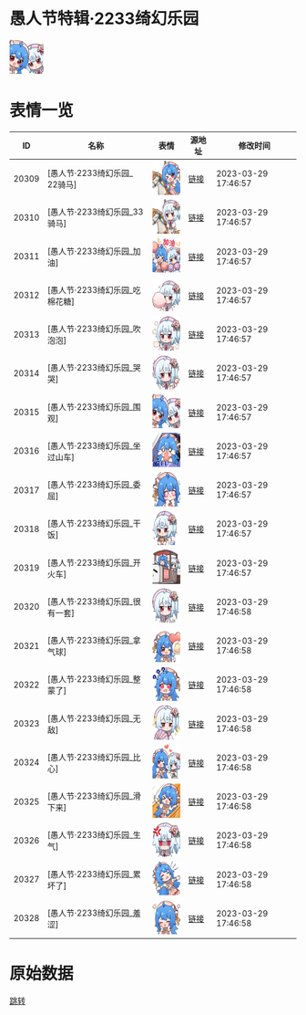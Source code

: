# 愚人节特辑·2233绮幻乐园

<img src="./cover.png" height="60" alt="cover" />

# 表情一览

|ID|名称|表情|源地址|修改时间|
|----|----|----|----|----|
|20309|[愚人节·2233绮幻乐园_ 22骑马]|<img src="./pic/020309_%5B愚人节·2233绮幻乐园_ 22骑马%5D.png" height="60" alt=" 22骑马"/>|[链接](https://i0.hdslb.com/bfs/emote/1bc3375ce2f640a9676ce727c820068bbf504a07.png)|2023-03-29 17:46:57|
|20310|[愚人节·2233绮幻乐园_33骑马]|<img src="./pic/020310_%5B愚人节·2233绮幻乐园_33骑马%5D.png" height="60" alt="33骑马"/>|[链接](https://i0.hdslb.com/bfs/emote/908c6f6014953a3be77e6f06e5fd46e9781677d6.png)|2023-03-29 17:46:57|
|20311|[愚人节·2233绮幻乐园_加油]|<img src="./pic/020311_%5B愚人节·2233绮幻乐园_加油%5D.png" height="60" alt="加油"/>|[链接](https://i0.hdslb.com/bfs/emote/a10d11907a1d546c3464bc8bf164b9bf2fb29268.png)|2023-03-29 17:46:57|
|20312|[愚人节·2233绮幻乐园_吃棉花糖]|<img src="./pic/020312_%5B愚人节·2233绮幻乐园_吃棉花糖%5D.png" height="60" alt="吃棉花糖"/>|[链接](https://i0.hdslb.com/bfs/emote/0bc21729b371be8770e3af041c330a302e1f4692.png)|2023-03-29 17:46:57|
|20313|[愚人节·2233绮幻乐园_吹泡泡]|<img src="./pic/020313_%5B愚人节·2233绮幻乐园_吹泡泡%5D.png" height="60" alt="吹泡泡"/>|[链接](https://i0.hdslb.com/bfs/emote/e1fd4135e2c29ff0914e91d40088875570a36810.png)|2023-03-29 17:46:57|
|20314|[愚人节·2233绮幻乐园_哭哭]|<img src="./pic/020314_%5B愚人节·2233绮幻乐园_哭哭%5D.png" height="60" alt="哭哭"/>|[链接](https://i0.hdslb.com/bfs/emote/a7fff7b96c7938d76236bd51e280543d87943030.png)|2023-03-29 17:46:57|
|20315|[愚人节·2233绮幻乐园_围观]|<img src="./pic/020315_%5B愚人节·2233绮幻乐园_围观%5D.png" height="60" alt="围观"/>|[链接](https://i0.hdslb.com/bfs/emote/bb82c51521fb1112106a96c8640bfd294ae614ea.png)|2023-03-29 17:46:57|
|20316|[愚人节·2233绮幻乐园_坐过山车]|<img src="./pic/020316_%5B愚人节·2233绮幻乐园_坐过山车%5D.png" height="60" alt="坐过山车"/>|[链接](https://i0.hdslb.com/bfs/emote/7de1c57b7f944342c5cd6b2c4a2b015736f995cc.png)|2023-03-29 17:46:57|
|20317|[愚人节·2233绮幻乐园_委屈]|<img src="./pic/020317_%5B愚人节·2233绮幻乐园_委屈%5D.png" height="60" alt="委屈"/>|[链接](https://i0.hdslb.com/bfs/emote/cafb0b165b04c74f42b13486d864689daa482331.png)|2023-03-29 17:46:57|
|20318|[愚人节·2233绮幻乐园_干饭]|<img src="./pic/020318_%5B愚人节·2233绮幻乐园_干饭%5D.png" height="60" alt="干饭"/>|[链接](https://i0.hdslb.com/bfs/emote/3d40ba0a94c4cb80c9c45d20b392eb783a91fd70.png)|2023-03-29 17:46:57|
|20319|[愚人节·2233绮幻乐园_开火车]|<img src="./pic/020319_%5B愚人节·2233绮幻乐园_开火车%5D.png" height="60" alt="开火车"/>|[链接](https://i0.hdslb.com/bfs/emote/7ea8b69aeb725d370d2eb157404fddba8ff7d4a8.png)|2023-03-29 17:46:57|
|20320|[愚人节·2233绮幻乐园_很有一套]|<img src="./pic/020320_%5B愚人节·2233绮幻乐园_很有一套%5D.png" height="60" alt="很有一套"/>|[链接](https://i0.hdslb.com/bfs/emote/1734275e5761a18ec0c3f71ecd9f6ec3f35ce7c5.png)|2023-03-29 17:46:58|
|20321|[愚人节·2233绮幻乐园_拿气球]|<img src="./pic/020321_%5B愚人节·2233绮幻乐园_拿气球%5D.png" height="60" alt="拿气球"/>|[链接](https://i0.hdslb.com/bfs/emote/b4a21512ac610715cfe9ee5f4d324a03034853b0.png)|2023-03-29 17:46:58|
|20322|[愚人节·2233绮幻乐园_整蒙了]|<img src="./pic/020322_%5B愚人节·2233绮幻乐园_整蒙了%5D.png" height="60" alt="整蒙了"/>|[链接](https://i0.hdslb.com/bfs/emote/fc61a0a08bd9214b11a7f93d3c85b0230f4f61d2.png)|2023-03-29 17:46:58|
|20323|[愚人节·2233绮幻乐园_无敌]|<img src="./pic/020323_%5B愚人节·2233绮幻乐园_无敌%5D.png" height="60" alt="无敌"/>|[链接](https://i0.hdslb.com/bfs/emote/b970740ec3d6c77b81f79ec6981feecd497ed54b.png)|2023-03-29 17:46:58|
|20324|[愚人节·2233绮幻乐园_比心]|<img src="./pic/020324_%5B愚人节·2233绮幻乐园_比心%5D.png" height="60" alt="比心"/>|[链接](https://i0.hdslb.com/bfs/emote/32dd84add525e08823e429d7a4cb4b6100e26edf.png)|2023-03-29 17:46:58|
|20325|[愚人节·2233绮幻乐园_滑下来]|<img src="./pic/020325_%5B愚人节·2233绮幻乐园_滑下来%5D.png" height="60" alt="滑下来"/>|[链接](https://i0.hdslb.com/bfs/emote/eed2d57a94a118f17fc5565495cd51907bc25a14.png)|2023-03-29 17:46:58|
|20326|[愚人节·2233绮幻乐园_生气]|<img src="./pic/020326_%5B愚人节·2233绮幻乐园_生气%5D.png" height="60" alt="生气"/>|[链接](https://i0.hdslb.com/bfs/emote/53110ac74a8b6ea05fdf37751dc1958c3345e334.png)|2023-03-29 17:46:58|
|20327|[愚人节·2233绮幻乐园_累坏了]|<img src="./pic/020327_%5B愚人节·2233绮幻乐园_累坏了%5D.png" height="60" alt="累坏了"/>|[链接](https://i0.hdslb.com/bfs/emote/fdb1f4c34fe7a8d406ff1fa6d564e8bc7c06f844.png)|2023-03-29 17:46:58|
|20328|[愚人节·2233绮幻乐园_羞涩]|<img src="./pic/020328_%5B愚人节·2233绮幻乐园_羞涩%5D.png" height="60" alt="羞涩"/>|[链接](https://i0.hdslb.com/bfs/emote/df68562e7ef11f12674f81bb8f0f161e6b5cb16c.png)|2023-03-29 17:46:58|

# 原始数据

[跳转](./raw.json)

